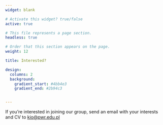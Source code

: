 ```yaml
---
widget: blank

# Activate this widget? true/false
active: true

# This file represents a page section.
headless: true

# Order that this section appears on the page.
weight: 12

title: Interested?

design:
  columns: 2
  background:
    gradient_start: #4bb4e3
    gradient_end: #2b94c3


---
```


If you’re interested in joining our group, send an email with your interests and CV to kio@pwr.edu.pl

